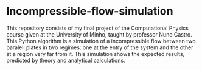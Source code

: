 # Incompressible-flow-simulation
This repository consists of my final project of the Computational Physics course given at the University of Minho, taught by professor Nuno Castro. 
This Python algorithm is a simulation of a incompressible flow between two paralell plates in two regimes: one at the entry of the system and the other at a region very far from it.
This simulation shows the expected results, predicted by theory and analytical calculations.

